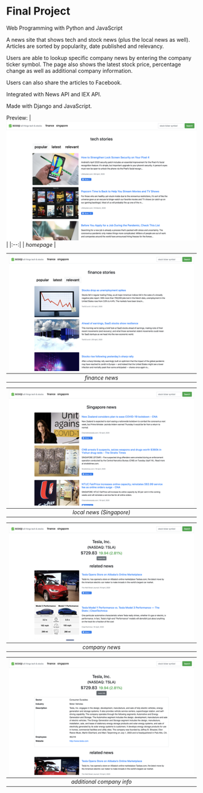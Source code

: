# Final Project

Web Programming with Python and JavaScript

A news site that shows tech and stock news (plus the local news as well). Articles are sorted by popularity, date published and relevancy. 

Users are able to lookup specific company news by entering the company ticker symbol. The page also shows the latest stock price, percentage change as well as additional company information.

Users can also share the articles to Facebook.

Integrated with News API and IEX API.

Made with Django and JavaScript.

Preview:
| ![homepage](/assets/tech.png) |
|:--:|
| *homepage* |

| ![finance news](/assets/finance.png) |
|:--:|
| *finance news* |

| ![local news](/assets/sg.png) |
|:--:|
| *local news (Singapore)* |

| ![company](/assets/company.png) |
|:--:|
| *company news* |

| ![company info](/assets/info.png) |
|:--:|
| *additional company info* |